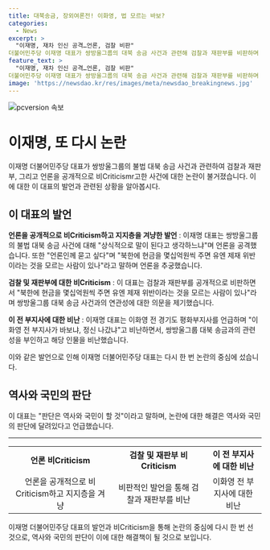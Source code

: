 ```yaml
---
title: 대북송금, 장외여론전! 이화영, 법 모르는 바보?
categories:
  - News
excerpt: >
  "이재명, 재차 인신 공격…언론, 검찰 비판" 
더불어민주당 이재명 대표가 쌍방울그룹의 대북 송금 사건과 관련해 검찰과 재판부를 비판하며 언론을 추궁했다. 이 대표는 이화영 전 경기도 평화부지사의 대북 송금 관련 발언을 비판하며 이를 바보로 표현하고, 자신의 대북 송금과의 관련성을 부정했다. 하지만 재판부는 이 대표의 대북 송금과 방북 추진을 연결했다. 논란 속에서 이 대표는 국민과 역사의 판단을 기다리겠다고 언급했다.
feature_text: >
  "이재명, 재차 인신 공격…언론, 검찰 비판" 
더불어민주당 이재명 대표가 쌍방울그룹의 대북 송금 사건과 관련해 검찰과 재판부를 비판하며 언론을 추궁했다. 이 대표는 이화영 전 경기도 평화부지사의 대북 송금 관련 발언을 비판하며 이를 바보로 표현하고, 자신의 대북 송금과의 관련성을 부정했다. 하지만 재판부는 이 대표의 대북 송금과 방북 추진을 연결했다. 논란 속에서 이 대표는 국민과 역사의 판단을 기다리겠다고 언급했다.
image: 'https://newsdao.kr/res/images/meta/newsdao_breakingnews.jpg'
---
```


<p><img src="https://newsdao.kr/res/images/meta/newsdao_breakingnews.jpg" alt="pcversion 속보" /></p>

<h1 data-ke-size="size26"><b>이재명, 또 다시 논란</b></h1>

<p data-ke-size="size16">이재명 더불어민주당 대표가 쌍방울그룹의 불법 대북 송금 사건과 관련하여 검찰과 재판부, 그리고 언론을 공개적으로 비Criticismr고한 사건에 대한 논란이 불거졌습니다. 이에 대한 이 대표의 발언과 관련된 상황을 알아봅시다.</p>

<h2 data-ke-size="size24"><b>이 대표의 발언</b></h2>

<p data-ke-size="size16"><b>언론을 공개적으로 비Criticism하고 지지층을 겨냥한 발언</b> : 이재명 대표는 쌍방울그룹의 불법 대북 송금 사건에 대해 "상식적으로 말이 된다고 생각하느냐"며 언론을 공격했습니다. 또한 "언론인께 묻고 싶다"며 "북한에 현금을 몇십억원씩 주면 유엔 제재 위반이라는 것을 모르는 사람이 있나"라고 말하며 언론을 추궁했습니다.</p>

<p data-ke-size="size16"><b>검찰 및 재판부에 대한 비Criticism</b> : 이 대표는 검찰과 재판부를 공개적으로 비판하면서 "북한에 현금을 몇십억원씩 주면 유엔 제재 위반이라는 것을 모르는 사람이 있나"라며 쌍방울그룹 대북 송금 사건과의 연관성에 대한 의문을 제기했습니다.</p>

<p data-ke-size="size16"><b>이 전 부지사에 대한 비난</b> : 이재명 대표는 이화영 전 경기도 평화부지사를 언급하며 "이화영 전 부지사가 바보냐, 정신 나갔냐"고 비난하면서, 쌍방울그룹 대북 송금과의 관련성을 부인하고 해당 인물을 비난했습니다.</p>

<p data-ke-size="size16">이와 같은 발언으로 인해 이재명 더불어민주당 대표는 다시 한 번 논란의 중심에 섰습니다.</p>

<h2 data-ke-size="size24">역사와 국민의 판단</h2>

<p data-ke-size="size16">이 대표는 "판단은 역사와 국민이 할 것"이라고 말하며, 논란에 대한 해결은 역사와 국민의 판단에 달려있다고 언급했습니다.</p>

<hr data-ke-size="size19">

<table>
  <tr>
    <td style="text-align: center; height: 17px;"><b>언론 비Criticism</b></td>
    <td style="text-align: center; height: 17px;"><b>검찰 및 재판부 비Criticism</b></td>
    <td style="text-align: center; height: 17px;"><b>이 전 부지사에 대한 비난</b></td>
  </tr>
  <tr>
    <td style="text-align: center; height: 17px;">언론을 공개적으로 비Criticism하고 지지층을 겨냥</td>
    <td style="text-align: center; height: 17px;">비판적인 발언을 통해 검찰과 재판부를 비난</td>
    <td style="text-align: center; height: 17px;">이화영 전 부지사에 대한 비난</td>
  </tr>
</table>

<p data-ke-size="size16">이재명 더불어민주당 대표의 발언과 비Criticism을 통해 논란의 중심에 다시 한 번 선 것으로, 역사와 국민의 판단이 이에 대한 해결책이 될 것으로 보입니다.</p>

<p data-ke-size="size16">&nbsp;</p>

